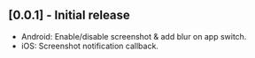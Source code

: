 ## [0.0.1] - Initial release
- Android: Enable/disable screenshot & add blur on app switch.
- iOS: Screenshot notification callback.

